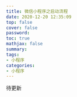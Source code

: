 ```yaml
---
title: 微信小程序之启动流程
date: 2020-12-20 12:35:09
top: false
cover: false
password:
toc: true
mathjax: false
summary: 
tags:
- 小程序
categories:
- 小程序
---
```


待更新